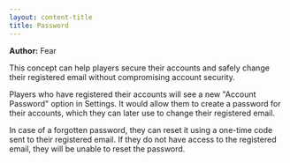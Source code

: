 ```yaml
---
layout: content-title
title: Password
---
```


<script>
$( document ).ready( function ( ) { $( 'h1' ).prepend( '<span class="badge badge-type">Account</span>&nbsp;' ) } );
</script>

**Author:** Fear

This concept can help players secure their accounts and safely change their registered email without compromising account security.

Players who have registered their accounts will see a new "Account Password" option in Settings. It would allow them to create a password for their accounts, which they can later use to change their registered email.

In case of a forgotten password, they can reset it using a one-time code sent to their registered email. If they do not have access to the registered email, they will be unable to reset the password.

<div class="content-linebreak"></div>
<div class="content-image" data-url="/docs/assets/images/concepts/password.png" data-width="600px" data-label=""></div>
<div class="content-linebreak"></div>


